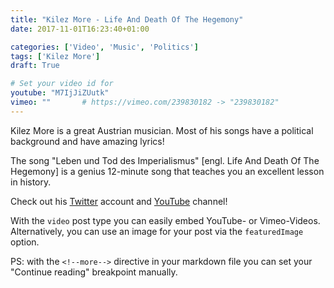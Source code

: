 ```yaml
---
title: "Kilez More - Life And Death Of The Hegemony"
date: 2017-11-01T16:23:40+01:00

categories: ['Video', 'Music', 'Politics']
tags: ['Kilez More']
draft: True

# Set your video id for
youtube: "M7IjJiZUutk"
vimeo: ""       # https://vimeo.com/239830182 -> "239830182"
---
```

Kilez More is a great Austrian musician.
Most of his songs have a political background and have amazing lyrics!

<!--more-->

The song "Leben und Tod des Imperialismus" [engl. Life And Death Of The Hegemony] is a genius 12-minute song that teaches you an excellent lesson in history.

Check out his [Twitter](https://twitter.com/KilezMore) account and [YouTube](https://www.youtube.com/user/Morestradamuz) channel!


With the `video` post type you can easily embed YouTube- or Vimeo-Videos. Alternatively, you can use an image for your post via the `featuredImage` option.


PS: with the `<!--more-->` directive in your markdown file you can set your "Continue reading" breakpoint manually.

